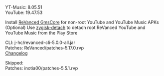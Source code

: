 YT-Music: 8.05.51  
YouTube: 19.47.53  

Install [ReVanced GmsCore](https://github.com/ReVanced/GmsCore/releases/latest) for non-root YouTube and YouTube Music APKs  
(Optional) Use [zygisk-detach](https://github.com/j-hc/zygisk-detach/releases/latest) to detach root ReVanced YouTube and YouTube Music from the Play Store
  
CLI: j-hc/revanced-cli-5.0.0-all.jar  
Patches: ReVanced/patches-5.17.0.rvp  
[Changelog](https://github.com/ReVanced/revanced-patches/releases/tag/v5.17.0)  

Skipped:  
Patches: inotia00/patches-5.5.1.rvp          
